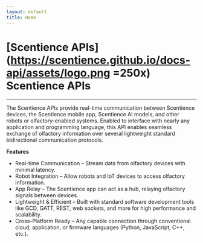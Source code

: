 ```yaml
---
layout: default
title: Home
---
```

<!-- ![image info](https://scentience.github.io/docs-api/assets/logo.png) -->
<!-- <img src="https://scentience.github.io/docs-api/assets/logo.png" style="display:block;float:none;margin-left:auto;margin-right:auto;width:3%"> -->
# [Scentience APIs](https://scentience.github.io/docs-api/assets/logo.png =250x)  Scentience APIs 
---
The Scentience APIs provide real-time communication between Scentience devices, the Scentience mobile app, Scentience AI models, and other robots or olfactory-enabled systems.
Enabled to interface with nearly any application and programming language, this API enables seamless exchange of olfactory information over several lightweight standard bidirectional communication protocols.


**Features**
- Real-time Communication – Stream data from olfactory devices with minimal latency.
- Robot Integration – Allow robots and IoT devices to access olfactory information.
- App Relay – The Scentience app can act as a hub, relaying olfactory signals between devices.
- Lightweight & Efficient – Built with standard software development tools like GCD, GATT, REST, web sockets, and more for high performance and scalability.
- Cross-Platform Ready – Any capable connection through conventional cloud, application, or firmware languages (Python, JavaScript, C++, etc.).


